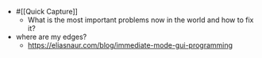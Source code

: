 - #[[Quick Capture]]
    - What is the most important problems now in the world and how to fix it?
- where are my edges?
    - https://eliasnaur.com/blog/immediate-mode-gui-programming
